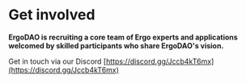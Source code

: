 # Get involved

**ErgoDAO is recruiting a core team of Ergo experts and applications welcomed by skilled participants who share ErgoDAO's vision.**&#x20;

Get in touch via our Discord [https://discord.gg/Jccb4kT6mx](https://discord.gg/Jccb4kT6mx)
